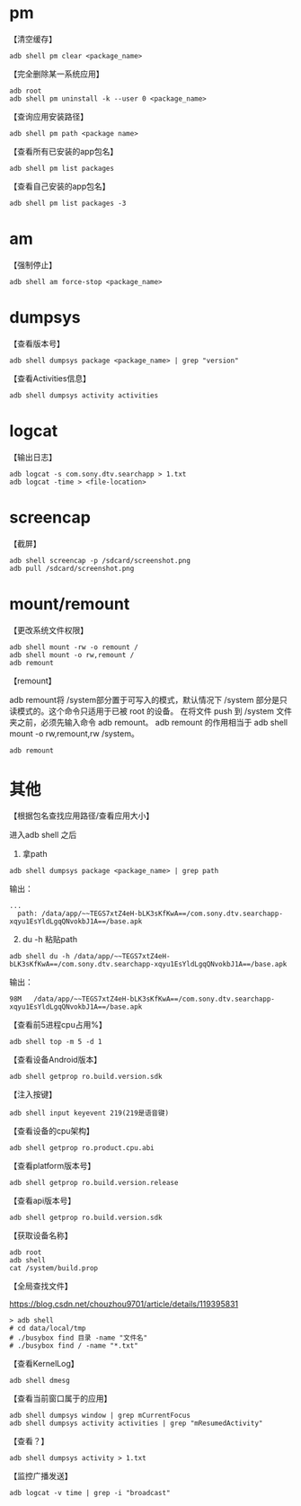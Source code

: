 # pm

【清空缓存】

```shell
adb shell pm clear <package_name>
```



【完全删除某一系统应用】

```shell
adb root
adb shell pm uninstall -k --user 0 <package_name>
```



【查询应用安装路径】

```shell
adb shell pm path <package name>
```



【查看所有已安装的app包名】

```
adb shell pm list packages
```



【查看自己安装的app包名】

```
adb shell pm list packages -3
```



# am

【强制停止】

```shell
adb shell am force-stop <package_name>
```



# dumpsys

【查看版本号】

```shell
adb shell dumpsys package <package_name> | grep "version"
```



【查看Activities信息】

```
adb shell dumpsys activity activities
```



# logcat

【输出日志】

 ```shell
 adb logcat -s com.sony.dtv.searchapp > 1.txt
 adb logcat -time > <file-location>
 ```



# screencap

【截屏】

```
adb shell screencap -p /sdcard/screenshot.png
adb pull /sdcard/screenshot.png
```



# mount/remount

【更改系统文件权限】

```shell
adb shell mount -rw -o remount /
adb shell mount -o rw,remount /
adb remount
```

【remount】

adb remount将 /system部分置于可写入的模式，默认情况下 /system 部分是只读模式的。这个命令只适用于已被 root 的设备。
在将文件 push 到 /system 文件夹之前，必须先输入命令 adb remount。
adb remount 的作用相当于 adb shell mount -o rw,remount,rw /system。

```bash
adb remount
```



# 其他

【根据包名查找应用路径/查看应用大小】

进入adb shell 之后 

1. 拿path

```shell
adb shell dumpsys package <package_name> | grep path
```

输出：

```
...
  path: /data/app/~~TEGS7xtZ4eH-bLK3sKfKwA==/com.sony.dtv.searchapp-xqyu1EsYldLgqQNvokbJ1A==/base.apk
```

2. du -h 粘贴path

```shell
adb shell du -h /data/app/~~TEGS7xtZ4eH-bLK3sKfKwA==/com.sony.dtv.searchapp-xqyu1EsYldLgqQNvokbJ1A==/base.apk
```

输出：

```shell
98M   /data/app/~~TEGS7xtZ4eH-bLK3sKfKwA==/com.sony.dtv.searchapp-xqyu1EsYldLgqQNvokbJ1A==/base.apk
```



【查看前5进程cpu占用%】

```
adb shell top -m 5 -d 1
```



【查看设备Android版本】

```
adb shell getprop ro.build.version.sdk
```



【注入按键】

```
adb shell input keyevent 219(219是语音键)
```



【查看设备的cpu架构】

```
adb shell getprop ro.product.cpu.abi
```



【查看platform版本号】

```
adb shell getprop ro.build.version.release
```



【查看api版本号】

```
adb shell getprop ro.build.version.sdk
```



【获取设备名称】

```
adb root
adb shell
cat /system/build.prop
```



【全局查找文件】

https://blog.csdn.net/chouzhou9701/article/details/119395831

```
> adb shell
# cd data/local/tmp
# ./busybox find 目录 -name "文件名"
# ./busybox find / -name "*.txt"
```



【查看KernelLog】

```shell
adb shell dmesg
```



【查看当前窗口属于的应用】

```shell
adb shell dumpsys window | grep mCurrentFocus
adb shell dumpsys activity activities | grep "mResumedActivity"
```



【查看？】

```shell
adb shell dumpsys activity > 1.txt
```



【监控广播发送】

```shell
adb logcat -v time | grep -i "broadcast"
```

